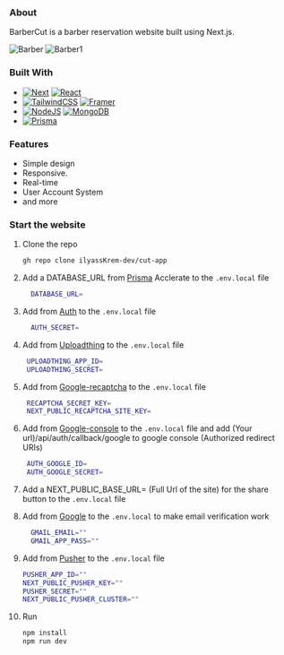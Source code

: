 
### About

BarberCut is a barber reservation website built using Next.js.

![Barber][Barber] ![Barber1][Barber1]  


### Built With
* [![Next][Next.js]][Next-url]  [![React][React.js]][React-url]
* [![TailwindCSS][TailwindCss]][TailwindCss-url]  [![Framer][Framer]][Framer-url]
* [![NodeJS][NodeJS]][NodeJS-url]  [![MongoDB][MongoDB]][MongoDB-url]
* [![Prisma][Prisma]][Prisma-url]
 
###  Features
- Simple design
- Responsive.
- Real-time
- User Account System
- and more
  

  
### Start the website
1. Clone the repo
   ```sh
   gh repo clone ilyassKrem-dev/cut-app
   ```
2. Add a DATABASE_URL from [Prisma](https://www.prisma.io/data-platform/accelerate) Acclerate to the `.env.local` file
   ```sh
     DATABASE_URL=
     ```
3. Add from [Auth](https://authjs.dev/) to the `.env.local` file
   ```sh
     AUTH_SECRET=
   ```
4. Add from [Uploadthing](https://uploadthing.com/) to the `.env.local` file
    ```sh
     UPLOADTHING_APP_ID=
     UPLOADTHING_SECRET=
   ```
5. Add from [Google-recaptcha](https://www.google.com/recaptcha) to the `.env.local` file
   
    ```sh
     RECAPTCHA_SECRET_KEY=
     NEXT_PUBLIC_RECAPTCHA_SITE_KEY=
   ```
6. Add from [Google-console](https://console.cloud.google.com/) to the `.env.local` file and add (Your url)/api/auth/callback/google to google console (Authorized redirect URIs)
   
    ```sh
     AUTH_GOOGLE_ID=
     AUTH_GOOGLE_SECRET=
   ```
7. Add a NEXT_PUBLIC_BASE_URL= (Full Url of the site) for the share button to the `.env.local` file
8. Add from [Google](https://www.google.com/intl/en-GB/account) to the `.env.local`  to make email verification work
   ```sh
     GMAIL_EMAIL=""
     GMAIL_APP_PASS=""
    ```
9. Add from [Pusher](https://pusher.com/) to the `.env.local` file
     ```sh
     PUSHER_APP_ID=""
     NEXT_PUBLIC_PUSHER_KEY=""
     PUSHER_SECRET=""
     NEXT_PUBLIC_PUSHER_CLUSTER=""
    ```
10. Run
     ```sh
     npm install
     npm run dev
     ```




<!-- MARKDOWN LINKS & IMAGES -->
[Next.js]: https://img.shields.io/badge/next.js-000000?style=for-the-badge&logo=nextdotjs&logoColor=white
[Next-url]: https://nextjs.org/
[Framer]:https://img.shields.io/badge/Framer-black?style=for-the-badge&logo=framer&logoColor=blue
[Framer-url]:https://www.framer.com/motion/
[React.js]: https://img.shields.io/badge/React-20232A?style=for-the-badge&logo=react&logoColor=61DAFB
[React-url]: https://reactjs.org/
[TailwindCss]:https://img.shields.io/badge/tailwindcss-%2338B2AC.svg?style=for-the-badge&logo=tailwind-css&logoColor=white
[TailwindCss-url]:https://tailwindcss.com/
[NodeJS]:https://img.shields.io/badge/node.js-6DA55F?style=for-the-badge&logo=node.js&logoColor=white
[NodeJS-url]:https://nodejs.org/
[MongoDB]:https://img.shields.io/badge/MongoDB-%234ea94b.svg?style=for-the-badge&logo=mongodb&logoColor=white
[MongoDB-url]:https://www.mongodb.com/
[Prisma]:https://img.shields.io/badge/Prisma-3982CE?style=for-the-badge&logo=Prisma&logoColor=white
[Prisma-url]:https://www.prisma.io/
[Barber]:https://www.dropbox.com/scl/fi/lorxw5zj1asb7rjfwwfmj/CaptureBar1.jpg?rlkey=82qt9yz9f12yqpgmulcg97nl0&st=4lnt8uka&raw=1
[Barber1]:https://www.dropbox.com/scl/fi/1vuijcrah0haww2stt820/CaptureBar2.jpg?rlkey=cvwg7rcp113adnfwgwprffcoj&st=7s0pwulx&raw=1

